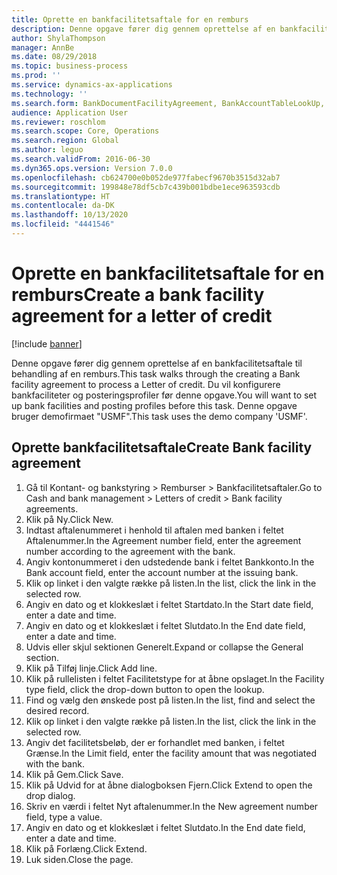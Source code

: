 ```yaml
---
title: Oprette en bankfacilitetsaftale for en remburs
description: Denne opgave fører dig gennem oprettelse af en bankfacilitetsaftale til behandling af en remburs.
author: ShylaThompson
manager: AnnBe
ms.date: 08/29/2018
ms.topic: business-process
ms.prod: ''
ms.service: dynamics-ax-applications
ms.technology: ''
ms.search.form: BankDocumentFacilityAgreement, BankAccountTableLookUp, BankDocumentFacilityAgreementExtension, DefaultDashboard
audience: Application User
ms.reviewer: roschlom
ms.search.scope: Core, Operations
ms.search.region: Global
ms.author: leguo
ms.search.validFrom: 2016-06-30
ms.dyn365.ops.version: Version 7.0.0
ms.openlocfilehash: cb624700e0b052de977fabecf9670b3515d32ab7
ms.sourcegitcommit: 199848e78df5cb7c439b001bdbe1ece963593cdb
ms.translationtype: HT
ms.contentlocale: da-DK
ms.lasthandoff: 10/13/2020
ms.locfileid: "4441546"
---
```

# <a name="create-a-bank-facility-agreement-for-a-letter-of-credit"></a><span data-ttu-id="47f8f-103">Oprette en bankfacilitetsaftale for en remburs</span><span class="sxs-lookup"><span data-stu-id="47f8f-103">Create a bank facility agreement for a letter of credit</span></span>

[!include [banner](../../includes/banner.md)]

<span data-ttu-id="47f8f-104">Denne opgave fører dig gennem oprettelse af en bankfacilitetsaftale til behandling af en remburs.</span><span class="sxs-lookup"><span data-stu-id="47f8f-104">This task walks through the creating a Bank facility agreement to process a Letter of credit.</span></span> <span data-ttu-id="47f8f-105">Du vil konfigurere bankfaciliteter og posteringsprofiler før denne opgave.</span><span class="sxs-lookup"><span data-stu-id="47f8f-105">You will want to set up bank facilities and posting profiles before this task.</span></span>  <span data-ttu-id="47f8f-106">Denne opgave bruger demofirmaet "USMF".</span><span class="sxs-lookup"><span data-stu-id="47f8f-106">This task uses the demo company 'USMF'.</span></span>  


## <a name="create-bank-facility-agreement"></a><span data-ttu-id="47f8f-107">Oprette bankfacilitetsaftale</span><span class="sxs-lookup"><span data-stu-id="47f8f-107">Create Bank facility agreement</span></span>
1. <span data-ttu-id="47f8f-108">Gå til Kontant- og bankstyring > Remburser > Bankfacilitetsaftaler.</span><span class="sxs-lookup"><span data-stu-id="47f8f-108">Go to Cash and bank management > Letters of credit > Bank facility agreements.</span></span>
2. <span data-ttu-id="47f8f-109">Klik på Ny.</span><span class="sxs-lookup"><span data-stu-id="47f8f-109">Click New.</span></span>
3. <span data-ttu-id="47f8f-110">Indtast aftalenummeret i henhold til aftalen med banken i feltet Aftalenummer.</span><span class="sxs-lookup"><span data-stu-id="47f8f-110">In the Agreement number field, enter the agreement number according to the agreement with the bank.</span></span>
4. <span data-ttu-id="47f8f-111">Angiv kontonummeret i den udstedende bank i feltet Bankkonto.</span><span class="sxs-lookup"><span data-stu-id="47f8f-111">In the Bank account field, enter the account number at the issuing bank.</span></span>
5. <span data-ttu-id="47f8f-112">Klik op linket i den valgte række på listen.</span><span class="sxs-lookup"><span data-stu-id="47f8f-112">In the list, click the link in the selected row.</span></span>
6. <span data-ttu-id="47f8f-113">Angiv en dato og et klokkeslæt i feltet Startdato.</span><span class="sxs-lookup"><span data-stu-id="47f8f-113">In the Start date field, enter a date and time.</span></span>
7. <span data-ttu-id="47f8f-114">Angiv en dato og et klokkeslæt i feltet Slutdato.</span><span class="sxs-lookup"><span data-stu-id="47f8f-114">In the End date field, enter a date and time.</span></span>
8. <span data-ttu-id="47f8f-115">Udvis eller skjul sektionen Generelt.</span><span class="sxs-lookup"><span data-stu-id="47f8f-115">Expand or collapse the General section.</span></span>
9. <span data-ttu-id="47f8f-116">Klik på Tilføj linje.</span><span class="sxs-lookup"><span data-stu-id="47f8f-116">Click Add line.</span></span>
10. <span data-ttu-id="47f8f-117">Klik på rullelisten i feltet Facilitetstype for at åbne opslaget.</span><span class="sxs-lookup"><span data-stu-id="47f8f-117">In the Facility type field, click the drop-down button to open the lookup.</span></span>
11. <span data-ttu-id="47f8f-118">Find og vælg den ønskede post på listen.</span><span class="sxs-lookup"><span data-stu-id="47f8f-118">In the list, find and select the desired record.</span></span>
12. <span data-ttu-id="47f8f-119">Klik op linket i den valgte række på listen.</span><span class="sxs-lookup"><span data-stu-id="47f8f-119">In the list, click the link in the selected row.</span></span>
13. <span data-ttu-id="47f8f-120">Angiv det facilitetsbeløb, der er forhandlet med banken, i feltet Grænse.</span><span class="sxs-lookup"><span data-stu-id="47f8f-120">In the Limit field, enter the facility amount that was negotiated with the bank.</span></span>
14. <span data-ttu-id="47f8f-121">Klik på Gem.</span><span class="sxs-lookup"><span data-stu-id="47f8f-121">Click Save.</span></span>
15. <span data-ttu-id="47f8f-122">Klik på Udvid for at åbne dialogboksen Fjern.</span><span class="sxs-lookup"><span data-stu-id="47f8f-122">Click Extend to open the drop dialog.</span></span>
16. <span data-ttu-id="47f8f-123">Skriv en værdi i feltet Nyt aftalenummer.</span><span class="sxs-lookup"><span data-stu-id="47f8f-123">In the New agreement number field, type a value.</span></span>
17. <span data-ttu-id="47f8f-124">Angiv en dato og et klokkeslæt i feltet Slutdato.</span><span class="sxs-lookup"><span data-stu-id="47f8f-124">In the End date field, enter a date and time.</span></span>
18. <span data-ttu-id="47f8f-125">Klik på Forlæng.</span><span class="sxs-lookup"><span data-stu-id="47f8f-125">Click Extend.</span></span>
19. <span data-ttu-id="47f8f-126">Luk siden.</span><span class="sxs-lookup"><span data-stu-id="47f8f-126">Close the page.</span></span>

